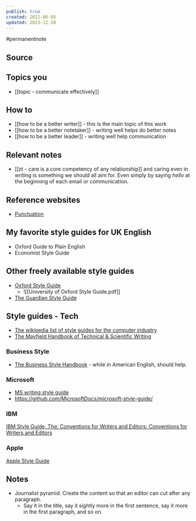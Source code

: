 ```yaml
---
publish: true
created: 2021-06-05
updated: 2023-12-20
---
```


#permanentnote 

## Source

## Topics you
- [[topic - communicate effectively]]

## How to
- [[how to be a better writer]] - this is the main topic of this work
- [[how to be a better notetaker]] - writing well helps do better notes
- [[how to be a better leader]] - writing well help communication 

## Relevant notes
- [[zt - care is a core competency of any relationship]] and caring even in writing is something we should all aim for. Even simply by saying _hello_ at the beginning of each email or communication.

## Reference websites
- [Punctuation](https://www.thepunctuationguide.com/index.html)

## My favorite style guides for UK English
- Oxford Guide to Plain English
- Economist Style Guide

## Other freely available style guides
- [Oxford Style Guide](https://www.ox.ac.uk/sites/files/oxford/media_wysiwyg/University%20of%20Oxford%20Style%20Guide.pdf)
	- ![[University of Oxford Style Guide.pdf]]
- [The Guardian Style Guide](https://www.theguardian.com/guardian-observer-style-guide-a)

## Style guides - Tech
 - [The wikipedia list of style guides for the computer industry](https://en.wikipedia.org/wiki/List_of_style_guides#For_the_computer_industry_(software_and_hardware)_2)
 - [The Mayfield Handbook of Technical & Scientific Writing](https://web.mit.edu/course/21/21.guide/toc.htm)
 
 ### Business Style
- [The Business Style Handbook](https://en.wikipedia.org/wiki/The_Business_Style_Handbook) - while in American English, should help. 
 
### Microsoft
- [MS writing style guide](https://docs.microsoft.com/en-us/style-guide/welcome/)
- https://github.com/MicrosoftDocs/microsoft-style-guide/

### IBM
[IBM Style Guide, The: Conventions for Writers and Editors: Conventions for Writers and Editors](https://www.amazon.co.uk/IBM-Style-Guide-Conventions-Writers/dp/0132101300/ref=tmm_pap_swatch_0?_encoding=UTF8&qid=&sr=)

### Apple 
[Apple Style Guide](https://help.apple.com/applestyleguide/)

## Notes
- Journalist pyramid. Create the content so that an editor can cut after any paragraph. 
	- Say it in the title, say it sightly more in the first sentence, say it more in the first paragraph, and so on.